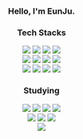 <!-- ## ***Stacks*** -->

<div align="center">
  <h3>Hello, I'm EunJu.</h3>
  
  <h3>Tech Stacks</h3>
  <div>
    <img src="https://img.shields.io/badge/Java-20232a?style=square&logo=Java&logoColor=white"/>
    <img src="https://img.shields.io/badge/JSP-20232a?style=square&logo=JSP&logoColor=black"/>
    <img src="https://img.shields.io/badge/Spring-20232a?style=square&logo=Spring&logoColor=white"/>
    <img src="https://img.shields.io/badge/MyBatis-20232a?style=square&logo=MyBatis&logoColor=black"/>
    <br/>
    <img src="https://img.shields.io/badge/Javascript-20232a?style=square&logo=javascript&logoColor=white"/>
    <img src="https://img.shields.io/badge/HTML5-20232a?style=square&logo=HTML5&logoColor=white"/>
    <img src="https://img.shields.io/badge/CSS3-20232a?style=square&logo=CSS3&logoColor=white"/>
    <img src="https://img.shields.io/badge/jQuery-20232a?style=square&logo=jQuery&logoColor=white"/>
    <br/>
    <img src="https://img.shields.io/badge/DB2-20232a?style=square&logo=DB2&logoColor=white"/>
    <img src="https://img.shields.io/badge/PostgreSQL-20232a?style=square&logo=postgresql&logoColor=white"/>
    <img src="https://img.shields.io/badge/MongoDB-20232a?style=square&logo=MongoDB&logoColor=white"/>
    <img src="https://img.shields.io/badge/OracleDB-20232a?style=square&logo=oracle&logoColor=white"/>
    <br/>
    
  </div>

  <h3>Studying</h3>
  <img src="https://img.shields.io/badge/Spring Boot-20232a?style=square&logo=SpringBoot&logoColor=white"/>
  <img src="https://img.shields.io/badge/JPA-20232a?style=square&logo=JPA&logoColor=white"/>
  <img src="https://img.shields.io/badge/Hibernate-20232a?style=square&logo=Hibernate&logoColor=white"/>
  <img src="https://img.shields.io/badge/Thymeleaf-20232a?style=square&logo=Thymeleaf&logoColor=white"/>
  <br/>
  <img src="https://img.shields.io/badge/Python-20232a?style=square&logo=Python&logoColor=white"/>
  <img src="https://img.shields.io/badge/React-20232a?style=square&logo=React&logoColor=white"/>
  <img src="https://img.shields.io/badge/Node.js-20232a?style=square&logo=Node.js&logoColor=white"/>
  <br/>
  <img src="https://img.shields.io/badge/Android-20232a?style=square&logo=Android&logoColor=white"/>
</div>



<!--

<div align=center>

![header](https://capsule-render.vercel.app/api?type=waving&color=aae2e2&height=150&section=header&text=Welcome!&fontColor=fff&fontSize=35&animation=fadeIn&fontAlignY=30&desc=EunJu's%20GitHub%20Profile&descAlignY=50&descAlign=62)


[![Anurag's GitHub stats](https://github-readme-stats.vercel.app/api?username=ejcho-dev)](https://github.com/anuraghazra/github-readme-stats)
[![Top Langs](https://github-readme-stats.vercel.app/api/top-langs/?username=ejcho-dev&layout=compact)](https://github.com/anuraghazra/github-readme-stats)

![Footer](https://capsule-render.vercel.app/api?type=waving&color=aae2e2&height=100&section=footer)

</div>

### Hi there 👋
**ejcho-dev/ejcho-dev** is a ✨ _special_ ✨ repository because its `README.md` (this file) appears on your GitHub profile.
Here are some ideas to get you started:

- 🔭 I’m currently working on ...
- 🌱 I’m currently learning ...
- 👯 I’m looking to collaborate on ...
- 🤔 I’m looking for help with ...
- 💬 Ask me about ...
- 📫 How to reach me: ...
- 😄 Pronouns: ...
- ⚡ Fun fact: ...

<div>
    <img src="https://img.shields.io/badge/Java-017396?style=square&logo=Java&logoColor=white"/>
    <img src="https://img.shields.io/badge/MyBatis-white?style=square&logo=MyBatis&logoColor=black"/>
    <img src="https://img.shields.io/badge/Hibernate-59666C?style=square&logo=Hibernate&logoColor=white"/>
    <br/>
    <img src="https://img.shields.io/badge/Spring-6DB33F?style=square&logo=Spring&logoColor=white"/>
    <img src="https://img.shields.io/badge/Spring Boot-6DB33F?style=square&logo=SpringBoot&logoColor=white"/>
    <img src="https://img.shields.io/badge/Spring Security-6DB33F?style=square&logo=Spring Security&logoColor=white">
    <br/>
    <img src="https://img.shields.io/badge/Javascript-F7DF1E?style=square&logo=javascript&logoColor=black"/>
    <img src="https://img.shields.io/badge/jQuery-0769AD?style=square&logo=jQuery&logoColor=white"/>
    <img src="https://img.shields.io/badge/HTML5-E34F26?style=square&logo=HTML5&logoColor=white"/>
    <img src="https://img.shields.io/badge/CSS3-1572B6?style=square&logo=CSS3&logoColor=white"/>
    <img src="https://img.shields.io/badge/Thymeleaf-005F0F?style=square&logo=Thymeleaf&logoColor=white"/>
    <br/>
    <img src="https://img.shields.io/badge/DB2-white?style=square&logo=DB2&logoColor=black"/>
    <img src="https://img.shields.io/badge/postgresql-4169E1?style=square&logo=postgresql&logoColor=white"/>
    <img src="https://img.shields.io/badge/MongoDB-47A248?style=square&logo=MongoDB&logoColor=white"/>
    <img src="https://img.shields.io/badge/ORACLE-F80000?style=square&logo=oracle&logoColor=white"/>
    <br/>
    <img src="https://img.shields.io/badge/Python-3776AB?style=square&logo=Python&logoColor=white"/>
    <img src="https://img.shields.io/badge/React-61DAFB?style=square&logo=React&logoColor=black"/>
    <img src="https://img.shields.io/badge/Node.js-339933?style=square&logo=Node.js&logoColor=white"/> 
  </div>


-->

